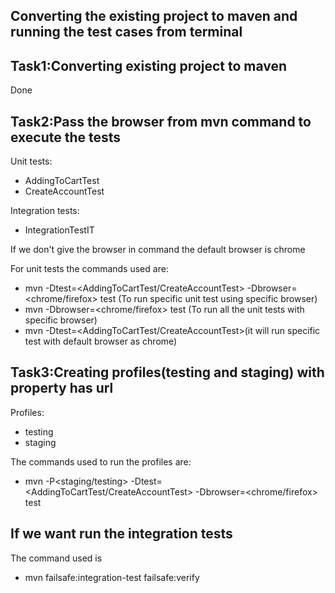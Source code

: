 ## Converting the existing project to maven and running the test cases from terminal

## Task1:Converting existing project to maven
Done

## Task2:Pass the browser from mvn command to execute the tests

Unit tests: 
- AddingToCartTest
- CreateAccountTest

Integration tests: 
- IntegrationTestIT

If we don't give the browser in command the default browser is chrome

For unit tests the commands used are:
- mvn -Dtest=<AddingToCartTest/CreateAccountTest> -Dbrowser=<chrome/firefox> test (To run specific unit test using specific browser)
- mvn -Dbrowser=<chrome/firefox> test (To run all the unit tests with specific browser)
- mvn -Dtest=<AddingToCartTest/CreateAccountTest>(it will run specific test with default browser as chrome)

## Task3:Creating profiles(testing and staging) with property has url

Profiles:
- testing          
- staging

The commands used to run the profiles are:
- mvn -P<staging/testing> -Dtest=<AddingToCartTest/CreateAccountTest> -Dbrowser=<chrome/firefox> test 

## If we want run the integration tests
The command used is
- mvn failsafe:integration-test failsafe:verify
